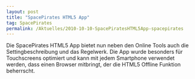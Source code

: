 ```yaml
---
layout: post
title: "SpacePirates HTML5 App"
tag: SpacePirates
permalink: /Aktuelles/2010-10-10-SpacePiratesHTML5App-spacepirates
---
```



Die SpacePirates HTML5 App bietet nun neben den Online Tools auch die Settingbeschreibung und das Regelwerk. Die App wurde besonders für Touchscreens optimiert und kann mit jedem Smartphone verwendet werden, dass einen Browser mitbringt, der die HTML5 Offline Funktion beherrscht.


